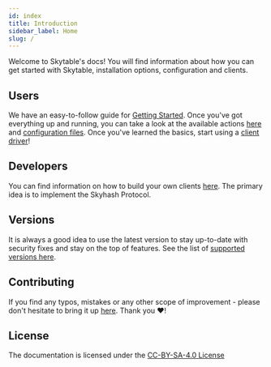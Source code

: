 ```yaml
---
id: index
title: Introduction
sidebar_label: Home
slug: /
---
```


Welcome to Skytable's docs! You will find information about how you can get started with Skytable, installation options, configuration and clients.

## Users

We have an easy-to-follow guide for [Getting Started](getting-started). Once you've got everything up and running, you can take a look at the available actions [here](actions-overview) and [configuration files](config-files).
Once you've learned the basics, start using a [client driver](clients)!

## Developers

You can find information on how to build your own clients [here](protocol/skyhash). The primary idea is to implement the Skyhash Protocol.

## Versions

It is always a good idea to use the latest version to stay up-to-date with security fixes and stay
on the top of features. See the list of [supported versions here](/versions).

## Contributing

If you find any typos, mistakes or any other scope of improvement - please don't hesitate to bring it up [here](https://github.com/skytable/docs/issues). Thank you ❤️!

## License

The documentation is licensed under the [CC-BY-SA-4.0 License](https://github.com/skytable/docs/tree/master/LICENSE)
